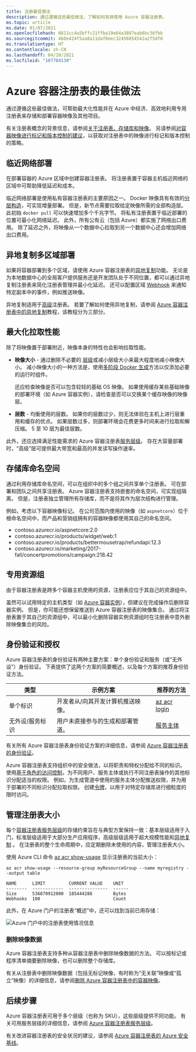```yaml
---
title: 注册最佳做法
description: 通过遵循这些最佳做法，了解如何有效使用 Azure 容器注册表。
ms.topic: article
ms.date: 01/07/2021
ms.openlocfilehash: 0811cc4a5bffc21ffba19e64a3887eab6bc36fbb
ms.sourcegitcommit: 4b0e424f5aa8a11daf0eec32456854542a2f5df0
ms.translationtype: HT
ms.contentlocale: zh-CN
ms.lasthandoff: 04/20/2021
ms.locfileid: "107784130"
---
```

# <a name="best-practices-for-azure-container-registry"></a>Azure 容器注册表的最佳做法

通过遵循这些最佳做法，可帮助最大化性能并在 Azure 中经济、高效地利用专用注册表来存储和部署容器映像及其他项目。

有关注册表概念的背景信息，请参阅[关于注册表、存储库和映像](container-registry-concepts.md)。 另请参阅[对容器映像进行标记和版本控制的建议](container-registry-image-tag-version.md)，以获取对注册表中的映像进行标记和版本控制的策略。 

## <a name="network-close-deployment"></a>临近网络部署

在部署容器的 Azure 区域中创建容器注册表。 将注册表置于容器主机临近网络的区域中可帮助降低延迟和成本。

临近网络部署是使用私有容器注册表的主要原因之一。 Docker 映像具有有效的[分层构造](https://docs.docker.com/engine/userguide/storagedriver/imagesandcontainers/)，可实现增量部署。 但是，新节点需要拉取给定映像所需的全部构造层。 此初始 `docker pull` 可以快速增加多个千兆字节。 将私有注册表置于临近部署的位置可最小化网络延迟。
此外，所有公有云（包括 Azure）都实施了网络出口费用。 除了延迟之外，将映像从一个数据中心拉取到另一个数据中心还会增加网络出口费用。

## <a name="geo-replicate-multi-region-deployments"></a>异地复制多区域部署

如果将容器部署到多个区域，请使用 Azure 容器注册表的[异地复制](container-registry-geo-replication.md)功能。 无论是为本地数据中心的全局客户提供服务还是开发团队处于不同位置，都可以通过异地复制注册表来简化注册表管理并最小化延迟。 还可以配置区域 [Webhook](container-registry-webhook.md) 来通知特定副本中的事件，例如推送映像。

异地复制适用于[高级](container-registry-skus.md)注册表。 若要了解如何使用异地复制，请参阅 [Azure 容器注册表中的异地复制](container-registry-tutorial-prepare-registry.md)教程，该教程分为三部分。

## <a name="maximize-pull-performance"></a>最大化拉取性能

除了将映像置于部署附近，映像本身的特性也会影响拉取性能。

* **映像大小** - 通过删除不必要的 [层级](container-registry-concepts.md#manifest)或减小层级大小来最大程度地减小映像大小。 减小映像大小的一种方法是，使用[多阶段 Docker 生成](https://docs.docker.com/develop/develop-images/multistage-build/)方法以仅添加必要的运行时组件。 

  还应检查映像是否可以包含较轻的基础 OS 映像。 如果使用缓存某些基础映像的部署环境（如 Azure 容器实例），请检查是否可以交换某个缓存映像的映像层。 
* **层数** - 均衡使用的层数。 如果你的层数过少，则无法体验在主机上进行层重用和缓存的优点。 如果层数过多，则部署环境会花费更多时间来进行拉取和解压缩。 5 至 10 层为最佳层数。

此外，还应选择满足性能需求的 Azure 容器注册表[服务层级](container-registry-skus.md)。 存在大容量部署时，“高级”层可提供最大带宽和最高的并发读写操作速率。

## <a name="repository-namespaces"></a>存储库命名空间

通过利用存储库命名空间，可以在组织中的多个组之间共享单个注册表。 可在部署和团队之间共享注册表。 Azure 容器注册表支持嵌套的命名空间，可实现组隔离。 但是，注册表独立管理所有存储库，而不是将其作为层次结构进行管理。

例如，考虑以下容器映像标记。 在公司范围内使用的映像（如 `aspnetcore`）位于根命名空间中，而产品和营销组拥有的容器映像都使用其自己的命名空间。

- contoso.azurecr.io/aspnetcore:2.0
- contoso.azurecr.io/products/widget/web:1
- contoso.azurecr.io/products/bettermousetrap/refundapi:12.3
- contoso.azurecr.io/marketing/2017-fall/concertpromotions/campaign:218.42

## <a name="dedicated-resource-group"></a>专用资源组

由于容器注册表是跨多个容器主机使用的资源，注册表应位于其自己的资源组中。

虽然可以试用特定的主机类型（如 [Azure 容器实例](../container-instances/container-instances-overview.md)），但建议在完成操作后删除容器实例。 但是，你可能还想保留推送到 Azure 容器注册表的映像集合。 通过将注册表置于其自己的资源组中，可以最小化删除容器实例资源组时在注册表中意外删除映像集合的风险。

## <a name="authentication-and-authorization"></a>身份验证和授权

Azure 容器注册表的身份验证有两种主要方案：单个身份验证和服务（或“无外设”）身份验证。 下表提供了这两个方案的简要概述，以及每个方案的推荐身份验证方法。

| 类型 | 示例方案 | 推荐的方法 |
|---|---|---|
| 单个标识 | 开发者从/向其开发计算机推送映像。 | [az acr login](/cli/azure/acr#az_acr_login) |
| 无外设/服务标识 | 用户未直接参与的生成和部署管道。 | [服务主体](container-registry-authentication.md#service-principal) |

有关所有 Azure 容器注册表身份验证方案的详细信息，请参阅 [Azure 容器注册表的身份验证](container-registry-authentication.md)。

Azure 容器注册表支持组织中的安全做法，以将职责和特权分配给不同的标识。 使用[基于角色的访问控制](container-registry-roles.md)，为不同用户、服务主体或执行不同注册表操作的其他标识分配适当的权限。 例如，为生成管道中使用的服务主体分配推送权限，并为用于部署的不同标识分配拉取权限。 创建[令牌](container-registry-repository-scoped-permissions.md)，以用于对特定存储库进行细粒度的限时访问。

## <a name="manage-registry-size"></a>管理注册表大小      

每个[容器注册表服务层级][container-registry-skus]的存储约束旨在与典型方案保持一致：基本层级适用于入门，标准层级适用于大部分生产应用程序，高级层级适用于超大规模性能和[异地复制][container-registry-geo-replication]  。 在注册表的整个生命周期中，应定期删除未使用的内容，管理注册表大小。

使用 Azure CLI 命令 [az acr show-usage][az-acr-show-usage] 显示注册表的当前大小：

```azurecli
az acr show-usage --resource-group myResourceGroup --name myregistry --output table
```

```output
NAME      LIMIT         CURRENT VALUE    UNIT
--------  ------------  ---------------  ------
Size      536870912000  185444288        Bytes
Webhooks  100                            Count
```

此外，在 Azure 门户的注册表“概述”中，还可以找到当前已用存储：

![Azure 门户中的注册表使用情况信息][registry-overview-quotas]

### <a name="delete-image-data"></a>删除映像数据

Azure 容器注册表支持多种从容器注册表中删除映像数据的方法。 可以按标记或程序清单摘要删除映像，也可以删除整个存储库。

有关从注册表中删除映像数据（包括无标记映像，有时称为“无关联”映像或“孤立”映像）的详细信息，请参阅[删除 Azure 容器注册表中的容器映像](container-registry-delete.md)。

## <a name="next-steps"></a>后续步骤

Azure 容器注册表可用于多个层级（也称为 SKU），这些层级提供不同功能。 有关可用服务层级的详细信息，请参阅 [Azure 容器注册表服务层级](container-registry-skus.md)。

有关改进容器注册表的安全状况的建议，请参阅 [Azure 容器注册表的 Azure 安全基线](security-baseline.md)。

<!-- IMAGES -->
[delete-repository-portal]: ./media/container-registry-best-practices/delete-repository-portal.png
[registry-overview-quotas]: ./media/container-registry-best-practices/registry-overview-quotas.png

<!-- LINKS - Internal -->
[az-acr-repository-delete]: /cli/azure/acr/repository#az_acr_repository_delete
[az-acr-show-usage]: /cli/azure/acr#az_acr_show_usage
[azure-cli]: /cli/azure
[azure-portal]: https://portal.azure.com
[container-registry-geo-replication]: container-registry-geo-replication.md
[container-registry-skus]: container-registry-skus.md